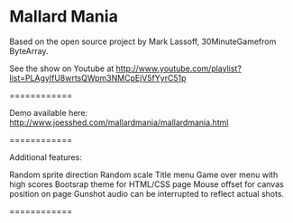 Mallard Mania
============

Based on the open source project by Mark Lassoff, 30MinuteGamefrom ByteArray.

See the show on Youtube at http://www.youtube.com/playlist?list=PLAgylfU8wrtsQWpm3NMCpEjV5fYyrC51p

============

Demo available here: http://www.joesshed.com/mallardmania/mallardmania.html

============

Additional features:

Random sprite direction
Random scale
Title menu
Game over menu with high scores
Bootsrap theme for HTML/CSS page
Mouse offset for canvas position on page
Gunshot audio can be interrupted to reflect actual shots.

============
